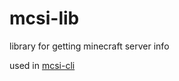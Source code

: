 # mcsi-lib
library for getting minecraft server info

used in [mcsi-cli](https://github.com/w1kee/mcsi-cli)
